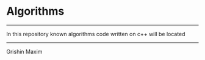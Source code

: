 # Algorithms
***
In this repository known algorithms code written on c++ will be located
***
Grishin Maxim


